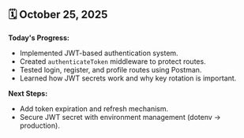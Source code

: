 ## 🗓️ October 25, 2025
**Today's Progress:**
- Implemented JWT-based authentication system.
- Created `authenticateToken` middleware to protect routes.
- Tested login, register, and profile routes using Postman.
- Learned how JWT secrets work and why key rotation is important.

**Next Steps:**
- Add token expiration and refresh mechanism.
- Secure JWT secret with environment management (dotenv → production).